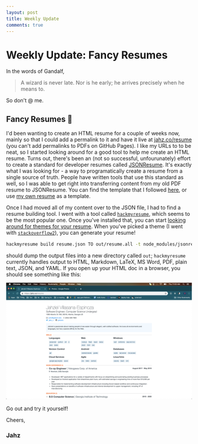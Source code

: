 ```yaml
---
layout: post
title: Weekly Update
comments: true
---
```


# Weekly Update: Fancy Resumes

In the words of Gandalf,

> A wizard is never late. Nor is he early; he arrives precisely when he means to.

So don't @ me.

## Fancy Resumes 📄

I'd been wanting to create an HTML resume for a couple of weeks now, mainly so that I could add a permalink to it and have it live at [jahz.co/resume](https://jahz.co/resume) (you can't add permalinks to PDFs on GitHub Pages). I like my URLs to to be neat, so I started looking around for a good tool to help me create an HTML resume. Turns out, there's been an (not so successful, unfourunately) effort to create a standard for developer resumes called [JSONResume](https://jsonresume.org/). It's exactly what I was looking for - a way to programatically create a resume from a single source of truth. People have written tools that use this standard as well, so I was able to get right into transferring content from my old PDF resume to JSONResume. You can find the template that I followed [here](https://raw.githubusercontent.com/jsonresume/resume-schema/master/resume.json), or use [my own resume](https://raw.githubusercontent.com/jahzielv/jve-resume/master/jve-resume.json) as a template.

Once I had moved all of my content over to the JSON file, I had to find a resume building tool. I went with a tool called [`hackmyresume`](https://www.npmjs.com/package/hackmyresume), which seems to be the most popular one. Once you've installed that, you can start [looking around for themes for your resume](https://www.npmjs.com/search?q=jsonresume-theme). When you've picked a theme (I went with [`stackoverflow2`](https://www.npmjs.com/package/jsonresume-theme-stackoverflow2)), you can generate your resume!

```bash
hackmyresume build resume.json TO out/resume.all -t node_modules/jsonresume-theme-<yourResumeTheme>
```

should dump the output files into a new directory called `out`; `hackmyresume` currently handles output to HTML, Markdown, LaTeX, MS Word, PDF, plain text, JSON, and YAML. If you open up your HTML doc in a browser, you should see something like this:

<img src="/assets/resumepic.png" alt="Screenshot of Jahz's resume" style="max-width: 100%;">

Go out and try it yourself!

Cheers,

### Jahz
